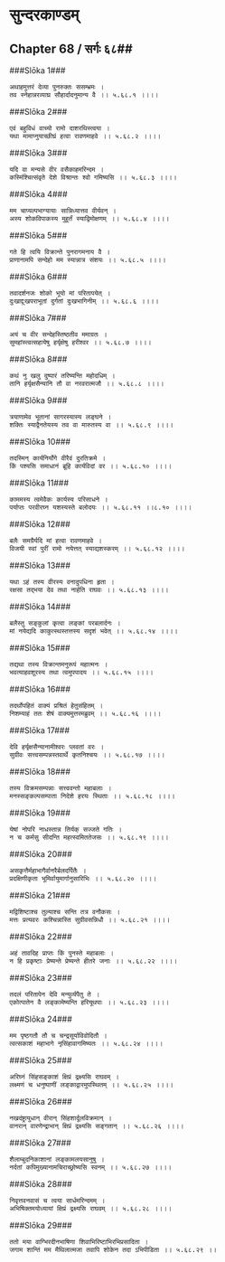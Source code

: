 सुन्दरकाण्डम्
===============================


## Chapter 68  / सर्गः ६८##


###Slōka 1###


    अथाहमुत्तरं देव्या पुनरुक्तः ससम्भ्रमः ।
    तव स्नेहान्नरव्याघ्र सौहार्दादनुमान्य वै ।। ५.६८.१ ।।।।


###Slōka 2###


    एवं बहुविधं वाच्यो रामो दाशरथिस्त्वया ।
    यथा मामाप्नुयाच्छीघ्रं हत्वा रावणमाहवे ।। ५.६८.२ ।।।।


###Slōka 3###


    यदि वा मन्यसे वीर वसैकाहमरिन्दम ।
    कस्मिंश्चित्संवृते देशे विश्रान्तः श्वो गमिष्यसि ।। ५.६८.३ ।।।।


###Slōka 4###


    मम चाप्यल्पभाग्यायाः सान्निध्यात्तव वीर्यवन् ।
    अस्य शोकविपाकस्य मुहूर्तं स्याद्विमोक्षणम् ।। ५.६८.४ ।।।।


###Slōka 5###


    गते हि त्वयि विक्रान्ते पुनरागमनाय वै ।
    प्राणानामपि सन्देहो मम स्यान्नात्र संशयः ।। ५.६८.५ ।।।।


###Slōka 6###


    तवादर्शनजः शोको भूयो मां परितापयेत् ।
    दुःखाद्दुःखपराभूतां दुर्गतां दुःखभागिनीम् ।। ५.६८.६ ।।।।


###Slōka 7###


    अयं च वीर सन्देहस्तिष्ठतीव ममाग्रतः ।
    सुमहांस्त्वत्सहायेषु हर्यृक्षेषु हरीश्वर ।। ५.६८.७ ।।।।


###Slōka 8###


    कथं नु खलु दुष्पारं तरिष्यन्ति महोदधिम् ।
    तानि हर्यृक्षसैन्यानि तौ वा नरवरात्मजौ ।। ५.६८.८ ।।।।


###Slōka 9###


    त्रयाणामेव भूतानां सागरस्यास्य लङ्घने ।
    शक्तिः स्याद्वैनतेयस्य तव वा मारुतस्य वा ।। ५.६८.९ ।।।।


###Slōka 10###


    तदस्मिन् कार्यनिर्योगे वीरैवं दुरतिक्रमे ।
    किं पश्यसि समाधानं ब्रूहि कार्यविदां वर ।। ५.६८.१० ।।।।


###Slōka 11###


    काममस्य त्वमेवैकः कार्यस्य परिसाधने ।
    पर्याप्तः परवीरघ्न यशस्यस्ते बलोदयः ।। ५.६८.११ ।।८.१० ।।।।


###Slōka 12###


    बलैः समग्रैर्यदि मां हत्वा रावणमाहवे ।
    विजयी स्वां पुरीं रामो नयेत्तत् स्याद्यशस्करम् ।। ५.६८.१२ ।।।।


###Slōka 13###


    यथा ऽहं तस्य वीरस्य वनादुपधिना हृता ।
    रक्षसा तद्भया देव तथा नार्हति राघवः ।। ५.६८.१३ ।।।।


###Slōka 14###


    बलैस्तु सङ्कुलां कृत्वा लङ्कां परबलार्दनः ।
    मां नयेद्यदि काकुत्स्थस्तत्तस्य सदृशं भवेत् ।। ५.६८.१४ ।।।।


###Slōka 15###


    तद्यथा तस्य विक्रान्तमनुरूपं महात्मनः ।
    भवत्याहवशूरस्य तथा त्वमुपपादय ।। ५.६८.१५ ।।।।


###Slōka 16###


    तदर्थोपहितं वाक्यं प्रश्रितं हेतुसंहितम् ।
    निशम्याहं ततः शेषं वाक्यमुत्तरमब्रुवम् ।। ५.६८.१६ ।।।।


###Slōka 17###


    देवि हर्यृक्षसैन्यानामीश्वरः प्लवतां वरः ।
    सुग्रीवः सत्त्वसम्पन्नस्तवार्थे कृतनिश्चयः ।। ५.६८.१७ ।।।।


###Slōka 18###


    तस्य विक्रमसम्पन्नाः सत्त्ववन्तो महाबलाः ।
    मनस्सङ्कल्पसम्पाता निदेशे हरयः स्थिताः ।। ५.६८.१८ ।।।।


###Slōka 19###


    येषां नोपरि नाधस्तान्न तिर्यक् सज्जते गतिः ।
    न च कर्मसु सीदन्ति महत्स्वमिततेजसः ।। ५.६८.१९ ।।।।


###Slōka 20###


    असकृत्तैर्महाभागैर्वानरैर्बलदर्पितैः ।
    प्रदक्षिणीकृता भूमिर्वायुमार्गानुसारिभिः ।। ५.६८.२० ।।।।


###Slōka 21###


    मद्विशिष्टाश्च तुल्याश्च सन्ति तत्र वनौकसः ।
    मत्तः प्रत्यवरः कश्चिन्नास्ति सुग्रीवसन्निधौ ।। ५.६८.२१ ।।।।


###Slōka 22###


    अहं तावदिह प्राप्तः किं पुनस्ते महाबलाः ।
    न हि प्रकृष्टाः प्रेष्यन्ते प्रेष्यन्ते हीतरे जनाः ।। ५.६८.२२ ।।।।


###Slōka 23###


    तदलं परितापेन देवि मन्युर्व्यपैतु ते ।
    एकोत्पातेन वै लङ्कामेष्यन्ति हरियूथपाः ।। ५.६८.२३ ।।।।


###Slōka 24###


    मम पृष्ठगतौ तौ च चन्द्रसूर्याविवोदितौ ।
    त्वत्सकाशं महाभागे नृसिंहावागमिष्यतः ।। ५.६८.२४ ।।।।


###Slōka 25###


    अरिघ्नं सिंहसङ्काशं क्षिप्रं द्रक्ष्यसि राघवम् ।
    लक्ष्मणं च धनुष्पाणीं लङ्काद्वारमुपस्थितम् ।। ५.६८.२५ ।।।।


###Slōka 26###


    नखदंष्ट्रायुधान् वीरान् सिंहशार्दूलविक्रमान् ।
    वानरान् वारणेन्द्राभान् क्षिप्रं द्रक्ष्यसि सङ्गतान् ।। ५.६८.२६ ।।।।


###Slōka 27###


    शैलाम्बुदनिकाशानां लङ्कामलयसानुषु ।
    नर्दतां कपिमुख्यानामचिराच्छ्रोष्यसि स्वनम् ।। ५.६८.२७ ।।।।


###Slōka 28###


    निवृत्तवनवासं च त्वया सार्धमरिन्दमम् ।
    अभिषिक्तमयोध्यायां क्षिप्रं द्रक्ष्यसि राघवम् ।। ५.६८.२८ ।।।।


###Slōka 29###


    ततो मया वाग्भिरदीनभाषिणा शिवाभिरिष्टाभिरभिप्रसादिता ।
    जगाम शान्तिं मम मैथिलात्मजा तवापि शोकेन तदा ऽभिपीडिता ।। ५.६८.२९ ।।


